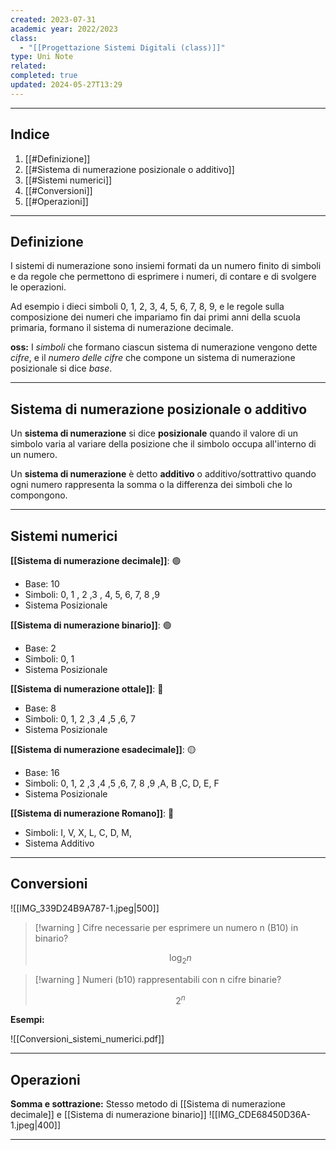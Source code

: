```yaml
---
created: 2023-07-31
academic year: 2022/2023
class:
  - "[[Progettazione Sistemi Digitali (class)]]"
type: Uni Note
related: 
completed: true
updated: 2024-05-27T13:29
---
```

---
## Indice 
1. [[#Definizione]]
2. [[#Sistema di numerazione posizionale o additivo]] 
3. [[#Sistemi numerici]]
4. [[#Conversioni]]
5. [[#Operazioni]]

---
## Definizione
I sistemi di numerazione sono insiemi formati da un numero finito di simboli e da regole che permettono di esprimere i numeri, di contare e di svolgere le operazioni.

Ad esempio i dieci simboli 0, 1, 2, 3, 4, 5, 6, 7, 8, 9, e le regole sulla composizione dei numeri che impariamo fin dai primi anni della scuola primaria, formano il sistema di numerazione decimale.

**oss:** I *simboli* che formano ciascun sistema di numerazione vengono dette *cifre*, e il *numero delle cifre* che compone un sistema di numerazione posizionale si dice *base*.

---
## Sistema di numerazione posizionale o additivo
Un **sistema di numerazione** si dice **posizionale** quando il valore di un simbolo varia al variare della posizione che il simbolo occupa all'interno di un numero.

Un **sistema di numerazione** è detto **additivo** o additivo/sottrattivo quando ogni numero rappresenta la somma o la differenza dei simboli che lo compongono.

---
## Sistemi numerici 
**[[Sistema di numerazione decimale]]**: 🟢
- Base: 10
- Simboli: 0, 1 , 2 ,3 , 4, 5, 6, 7, 8 ,9
- Sistema Posizionale 

**[[Sistema di numerazione binario]]**: 🟢
- Base: 2
- Simboli: 0, 1
- Sistema Posizionale

**[[Sistema di numerazione ottale]]**: 🔴
- Base: 8
- Simboli: 0, 1, 2 ,3 ,4 ,5 ,6, 7
- Sistema Posizionale

**[[Sistema di numerazione esadecimale]]**: 🟡
- Base: 16
- Simboli: 0, 1, 2 ,3 ,4 ,5 ,6, 7, 8 ,9 ,A, B ,C, D, E, F
- Sistema Posizionale

 **[[Sistema di numerazione Romano]]**: 🔴
- Simboli: I, V, X, L, C, D, M,
- Sistema Additivo

---
## Conversioni

![[IMG_339D24B9A787-1.jpeg|500]]

>[!warning ]  Cifre necessarie per esprimere un numero n (B10) in binario?
>
>$$ \log_{2}{n} $$

>[!warning ]  Numeri (b10) rappresentabili con n cifre binarie?
>
>$$ 2^{n} $$

**Esempi:**

![[Conversioni_sistemi_numerici.pdf]]

---
## Operazioni

**Somma e sottrazione:** Stesso metodo di [[Sistema di numerazione decimale]] e [[Sistema di numerazione binario]]
![[IMG_CDE68450D36A-1.jpeg|400]]

---